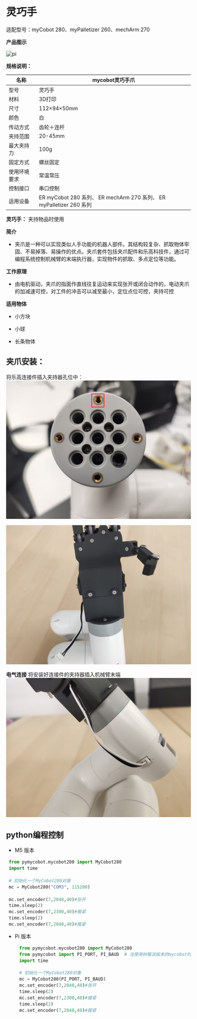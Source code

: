 # 灵巧手

适配型号：myCobot 280、myPalletizer 260、mechArm 270

**产品图示**

![pi](../../resources\4-SupportAndService\Accessories\others/h1.jpg)


**规格说明：**

| 名称         | **mycobot灵巧手爪**                                          |
| ------------ | ------------------------------------------------------------ |
| 型号         | 灵巧手                                                       |
| 材料         | 3D打印                                                       |
| 尺寸         | 112×94×50mm                                                  |
| 颜色         | 白                                                           |
| 传动方式        | 齿轮＋连杆                                                |
| 夹持范围     | 20-45mm                                                      |
| 最大夹持力   | 100g                                                   |
| 固定方式     | 螺丝固定                                               |
| 使用环境要求 | 常温常压                                                     |
| 控制接口 | 串口控制                                                     |
| 适用设备     | ER myCobot 280 系列、 ER mechArm 270 系列、 ER myPalletizer 260 系列 |

**灵巧手：** 夹持物品时使用

**简介**

- 夹爪是一种可以实现类似人手功能的机器人部件。其结构较复杂、抓取物体牢固、不易掉落、易操作的优点。夹爪套件包括夹爪配件和乐高科技件，通过可编程系统控制机械臂的末端执行器，实现物件的抓取、多点定位等功能。

**工作原理**
- 由电机驱动，夹爪的指面作直线往复运动来实现张开或闭合动作的，电动夹爪的加减速可控，对工件的冲击可以减至最小，定位点位可控，夹持可控

**适用物体**

- 小方块

- 小球

- 长条物体

## 夹爪安装：
  将乐高连接件插入夹持器孔位中：
  ![](../../resources\4-SupportAndService\Accessories\others/h2.png)

  ![](../../resources\4-SupportAndService\Accessories\others/h3.jpg)

**电气连接**
  将安装好连接件的夹持器插入机械臂末端  
  ![](../../resources\4-SupportAndService\Accessories\others/h4.jpg)

## python编程控制

+ M5 版本

```python
 from pymycobot.mycobot280 import MyCobot280
 import time

 # 初始化一个MyCobot280对象
 mc = MyCobot280("COM3", 115200)

 mc.set_encoder(7,2048,40)#张开
 time.sleep(2)
 mc.set_encoder(7,2300,40)#握紧
 time.sleep(2)
 mc.set_encoder(7,2048,40)#握紧
```
+ Pi 版本
```python
     from pymycobot.mycobot280 import MyCobot280
     from pymycobot import PI_PORT, PI_BAUD  # 当使用树莓派版本的mycobot时可以引用这两个变量进行MyCobot初始化
     import time
        
     # 初始化一个MyCobot280对象
     mc = MyCobot280(PI_PORT, PI_BAUD)
     mc.set_encoder(7,2048,40)#张开
     time.sleep(2)
     mc.set_encoder(7,2300,40)#握紧
     time.sleep(2)
     mc.set_encoder(7,2048,40)#握紧
```